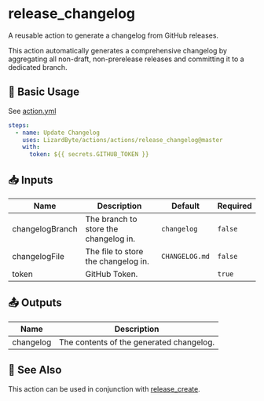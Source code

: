 # release_changelog

A reusable action to generate a changelog from GitHub releases.

This action automatically generates a comprehensive changelog by aggregating all non-draft, non-prerelease releases
and committing it to a dedicated branch.

## 🚀 Basic Usage

See [action.yml](action.yml)

```yaml
steps:
  - name: Update Changelog
    uses: LizardByte/actions/actions/release_changelog@master
    with:
      token: ${{ secrets.GITHUB_TOKEN }}
```

## 📥 Inputs

| Name            | Description                           | Default        | Required |
|-----------------|---------------------------------------|----------------|----------|
| changelogBranch | The branch to store the changelog in. | `changelog`    | `false`  |
| changelogFile   | The file to store the changelog in.   | `CHANGELOG.md` | `false`  |
| token           | GitHub Token.                         |                | `true`   |

## 📤 Outputs

| Name      | Description                              |
|-----------|------------------------------------------|
| changelog | The contents of the generated changelog. |

## 🔗 See Also

This action can be used in conjunction with [release_create](../release_create).

